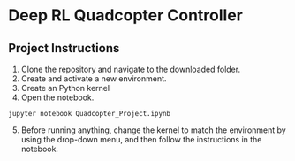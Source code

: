 # Deep RL Quadcopter Controller

## Project Instructions

1. Clone the repository and navigate to the downloaded folder.
2. Create and activate a new environment.
3. Create an Python kernel
4. Open the notebook.
```
jupyter notebook Quadcopter_Project.ipynb
```
5. Before running anything, change the kernel to match the environment by using the drop-down menu, and then follow the instructions in the notebook.

